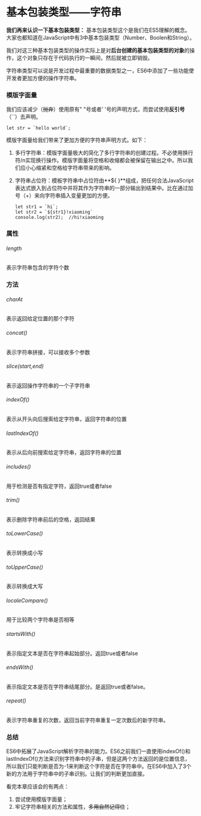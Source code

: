 # 基本包装类型——字符串

**我们再来认识一下基本包装类型：**
基本包装类型这个是我们在ES5理解的概念。大家也都知道在JavaScript中有3中基本包装类型（Number、Boolen和String）。

我们对这三种基本包装类型的操作实际上是对**后台创建的基本包装类型的对象**的操作，这个对象只存在于代码执行的一瞬间，然后就被立即销毁。

字符串类型可以说是开发过程中最重要的数据类型之一，ES6中添加了一些功能使开发者更加方便的操作字符串。

### 模版字面量

我们应该减少（~~抛弃~~）使用原有" "号或者' '号的声明方式，而尝试使用**反引号**（``）去声明。

```
let str = `hello world`;
```

模版字面量给我们带来了更加方便的字符串声明方式。如下：

1. 多行字符串：模版字面量极大的简化了多行字符串的创建过程。不必使用换行符/n实现换行操作。模版字面量将空格和收缩都会被保留在输出之中。所以我们应小心缩紧和空格给字符串带来的影响。
2. 字符串占位符：模板字符串中占位符由**${ }**组成，把任何合法JavaScript表达式嵌入到占位符中并将其作为字符串的一部分输出到结果中。比在通过加号（+）来向字符串插入变量更加的方便。

    ```
    let str1 = `hi`;
    let str2 = `${str1}!xiaoming`
    console.log(str2);  //hi!xiaoming
    ```

### 属性

###### length

表示字符串包含的字符个数

### 方法

###### charAt

表示返回给定位置的那个字符

###### concat()

表示字符串拼接，可以接收多个参数

###### slice(start,end)

表示返回操作字符串的一个子字符串

###### indexOf()

表示从开头向后搜索给定字符串，返回字符串的位置

###### lastIndexOf()

表示从后向前搜索给定字符串，返回字符串的位置

###### includes()

用于检测是否有指定字符，返回true或者false

###### trim()

表示删除字符串前后的空格，返回结果

###### toLowerCase()

表示转换成小写

###### toUpperCase()

表示转换成大写

###### localeCompare()

用于比较两个字符串是否相等

###### startsWith()

表示指定文本是否在字符串起始部分。返回true或者false

###### endsWith()

表示指定文本是否在字符串结尾部分。是返回true或者false。

###### repeat()

表示字符串重复的次数，返回当前字符串重复一定次数后的新字符串。


### 总结

ES6中拓展了JavaScript解析字符串的能力。ES6之前我们一直使用indexOf()和lastIndexOf()方法来识别字符串中的子串，但是这两个方法返回的是位置信息，所以我们只能判断是否为-1来判断这个字符是否在字符串中。在ES6中加入了3个新的方法用于字符串中的子串识别。让我们的判断更加直接。

看完本章应该会的有两点：

1. 尝试使用模版字面量；
2. 牢记字符串相关的方法和属性，~~多用自然记得住~~；

